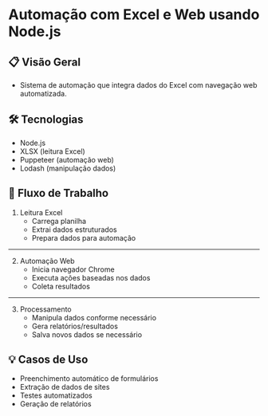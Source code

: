 # Automação com Excel e Web usando Node.js

## 📋 Visão Geral

- Sistema de automação que integra dados do Excel com navegação web automatizada.

## 🛠️ Tecnologias

- Node.js
- XLSX (leitura Excel)
- Puppeteer (automação web)
- Lodash (manipulação dados)

## 🔄 Fluxo de Trabalho

1. Leitura Excel
   - Carrega planilha
   - Extrai dados estruturados
   - Prepara dados para automação

---

2.  Automação Web
    - Inicia navegador Chrome
    - Executa ações baseadas nos dados
    - Coleta resultados

---

3. Processamento
   - Manipula dados conforme necessário
   - Gera relatórios/resultados
   - Salva novos dados se necessário

## 💡 Casos de Uso

- Preenchimento automático de formulários
- Extração de dados de sites
- Testes automatizados
- Geração de relatórios
